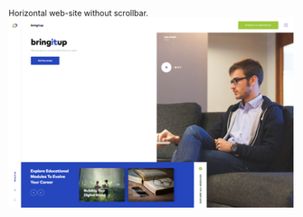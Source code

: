 Horizontal web-site without scrollbar. 
![bringItUp1](https://raw.githubusercontent.com/Verticool/bringItUp/main/1.png)




 
